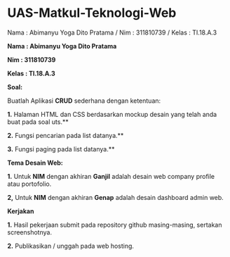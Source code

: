 # UAS-Matkul-Teknologi-Web
Nama : Abimanyu Yoga Dito Pratama / Nim : 311810739 / Kelas : TI.18.A.3

**Nama : Abimanyu Yoga Dito Pratama**

**Nim : 311810739**

**Kelas : TI.18.A.3**


**Soal:**

Buatlah Aplikasi **CRUD** sederhana dengan ketentuan:

**1.** Halaman HTML dan CSS berdasarkan mockup desain yang telah anda buat pada soal uts.**

**2.** Fungsi pencarian pada list datanya.**

**3.** Fungsi paging pada list datanya.**


**Tema Desain Web:**

**1.** Untuk **NIM** dengan akhiran **Ganjil** adalah desain web company profile atau portofolio.

**2,** Untuk **NIM** dengan akhiran **Genap** adalah desain dashboard admin web.


**Kerjakan**

**1.** Hasil pekerjaan submit pada repository github masing-masing, sertakan screenshotnya.

**2.** Publikasikan / unggah pada web hosting.
